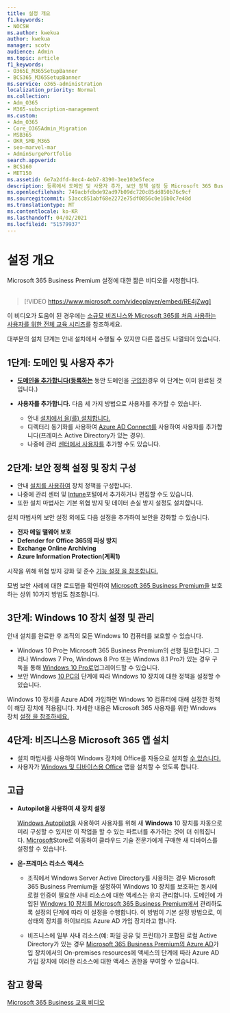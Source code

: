 ```yaml
---
title: 설정 개요
f1.keywords:
- NOCSH
ms.author: kwekua
author: kwekua
manager: scotv
audience: Admin
ms.topic: article
f1_keywords:
- O365E_M365SetupBanner
- BCS365_M365SetupBanner
ms.service: o365-administration
localization_priority: Normal
ms.collection:
- Adm_O365
- M365-subscription-management
ms.custom:
- Adm_O365
- Core_O365Admin_Migration
- MSB365
- OKR_SMB_M365
- seo-marvel-mar
- AdminSurgePortfolio
search.appverid:
- BCS160
- MET150
ms.assetid: 6e7a2dfd-8ec4-4eb7-8390-3ee103e5fece
description: 등록에서 도메인 및 사용자 추가, 보안 정책 설정 등 Microsoft 365 Business Premium의 설정 단계를 자세히 알아보십시오.
ms.openlocfilehash: 749acbfdbde92ad97b09dc720c85dd850b76c9cf
ms.sourcegitcommit: 53acc851abf68e2272e75df0856c0e16b0c7e48d
ms.translationtype: MT
ms.contentlocale: ko-KR
ms.lasthandoff: 04/02/2021
ms.locfileid: "51579937"
---
```

# <a name="overview-of-setup"></a>설정 개요

Microsoft 365 Business Premium 설정에 대한 짧은 비디오를 시청합니다.<br><br>

> [!VIDEO https://www.microsoft.com/videoplayer/embed/RE4jZwg] 

이 비디오가 도움이 된 경우에는 [소규모 비즈니스와 Microsoft 365를 처음 사용하는 사용자를 위한 전체 교육 시리즈](https://support.microsoft.com/office/6ab4bbcd-79cf-4000-a0bd-d42ce4d12816)를 참조하세요.

대부분의 설치 단계는 안내 설치에서 수행될 수 있지만 다른 옵션도 나열되어 있습니다.

## <a name="step-1-add-your-domain-and-users"></a>1단계: 도메인 및 사용자 추가

   - **[도메인을 추가합니다(등록하는](set-up.md#add-your-domain-to-personalize-sign-in)** 동안 도메인을 [구입한](sign-up.md)경우 이 단계는 이미 완료된 것입니다.)

   - **사용자를 추가합니다.** 다음 세 가지 방법으로 사용자를 추가할 수 있습니다.
        - 안내 [설치에서 을(를) 설치합니다.](set-up.md#add-users-in-the-wizard)
        - 디렉터리 동기화를 사용하여 [Azure AD Connect를](../enterprise/set-up-directory-synchronization.md) 사용하여 사용자를 추가합니다(프레미스 Active Directory가 있는 경우).
        - 나중에 관리 [센터에서 사용자를](../admin/add-users/add-users.md) 추가할 수도 있습니다.
## <a name="step-2-set-up-security-policies-and-configure-devices"></a>2단계: 보안 정책 설정 및 장치 구성 

  - 안내 [설치를 사용하여](set-up.md#protect-your-organization) 장치 정책을 구성합니다. 
  - 나중에 관리 센터 및 [Intune](/intune/tutorial-walkthrough-intune-portal)포털에서 추가하거나 편집할 수도 있습니다. [](view-policies-and-devices.md)
  - 또한 설치 마법사는 기본 위협 방지 및 데이터 손실 방지 설정도 설치합니다.
  
  설치 마법사의 보안 설정 외에도 다음 설정을 추가하여 보안을 강화할 수 있습니다.

- **전자 메일 맬웨어 보호**
- **Defender for Office 365의 피싱 방지**
- **Exchange Online Archiving**
- **Azure Information Protection(계획1)**

시작을 위해 위협 [](increase-threat-protection.md) 방지 강화 및 준수 [기능 설정 을 참조합니다.](set-up-compliance.md)

모범 보안 사례에 대한 로드맵을 확인하여 [Microsoft 365 Business Premium을](/office365/admin/security-and-compliance/secure-your-business-data) 보호하는 상위 10가지 방법도 참조합니다.

## <a name="step-3-set-up-and-manage-windows-10-devices"></a>3단계: Windows 10 장치 설정 및 관리

안내 설치를 완료한 후 조직의 모든 Windows 10 컴퓨터를 보호할 수 있습니다.
  
- Windows 10 Pro는 Microsoft 365 Business Premium의 선행 필요합니다. 그러나 Windows 7 Pro, Windows 8 Pro 또는 Windows 8.1 Pro가 있는 경우 구독을 통해 [Windows 10 Pro로](./upgrade-to-windows-pro-creators-update.md)업그레이드할 수 있습니다. [](pre-requisites-for-data-protection.md)
- 보안 Windows [10 PC의](secure-win-10-pcs.md) 단계에 따라 Windows 10 장치에 대한 정책을 설정할 수 있습니다.

Windows 10 장치를 Azure AD에 가입하면 Windows 10 컴퓨터에 대해 설정한 정책이 해당 장치에 적용됩니다. 자세한 내용은 Microsoft 365 사용자를 위한 Windows 장치 [설정 을 참조하세요.](set-up-windows-devices.md)

## <a name="step-4-install-microsoft-365-apps-for-business"></a>4단계: 비즈니스용 Microsoft 365 앱 설치
- 설치 마법사를 사용하여 Windows 장치에 Office를 자동으로 설치할 [수 있습니다.](set-up.md#deploy-office-365-client-apps)
- 사용자가 [Windows 및 디바이스용 Office](/office365/admin/setup/install-applications) 앱을 설치할 수 있도록 합니다.
     
## <a name="advanced"></a>고급
- **Autopilot을 사용하여 새 장치 설정**
            
     [Windows Autopilot을](add-autopilot-devices-and-profile.md) 사용하여 사용자를 위해 새 **Windows** 10 장치를 자동으로 미리 구성할 [](https://www.microsoft.com/solution-providers/search) 수 있지만 이 작업을 할 수 있는 파트너를 추가하는 것이 더 쉬워집니다. [Microsoft](https://go.microsoft.com/fwlink/?linkid=874598)Store로 이동하여 클라우드 기술 전문가에게 구매한 새 디바이스를 설정할 수 있습니다.

- **온-프레미스 리소스 액세스**

     - 조직에서 Windows Server Active Directory를 사용하는 경우 Microsoft 365 Business Premium을 설정하여 Windows 10 장치를 보호하는 동시에 로컬 인증이 필요한 사내 리소스에 대한 액세스는 유지 관리합니다. 도메인에 가입된 [Windows 10 장치를 Microsoft 365 Business Premium에서](manage-windows-devices.md) 관리하도록 설정의 단계에 따라 이 설정을 수행합니다. 이 방법이 기본 설정 방법으로, 이 상태의 장치를 하이브리드 Azure AD 가입 장치라고 합니다.

    - 비즈니스에 일부 사내 리소스(예: 파일 공유 및 프린터)가 포함된 로컬 Active Directory가 있는 경우 [Microsoft 365 Business Premium의 Azure AD](access-resources.md)가입 장치에서의 On-premises resources에 액세스의 단계에 따라 Azure AD 가입 장치에 이러한 리소스에 대한 액세스 권한을 부여할 수 있습니다.

## <a name="see-also"></a>참고 항목

[Microsoft 365 Business 교육 비디오](https://support.microsoft.com/office/6ab4bbcd-79cf-4000-a0bd-d42ce4d12816)